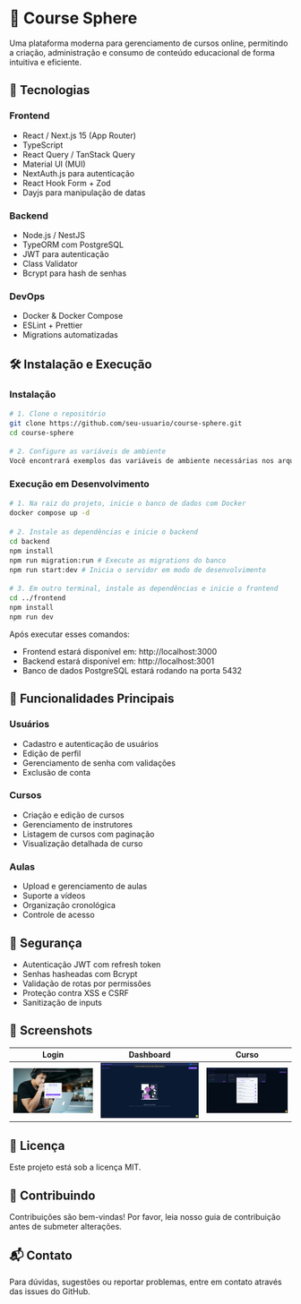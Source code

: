 # 🚀 Course Sphere

Uma plataforma moderna para gerenciamento de cursos online, permitindo a criação, administração e consumo de conteúdo educacional de forma intuitiva e eficiente.

## 🧠 Tecnologias

### Frontend
- React / Next.js 15 (App Router)
- TypeScript
- React Query / TanStack Query
- Material UI (MUI)
- NextAuth.js para autenticação
- React Hook Form + Zod
- Dayjs para manipulação de datas

### Backend
- Node.js / NestJS
- TypeORM com PostgreSQL
- JWT para autenticação
- Class Validator
- Bcrypt para hash de senhas

### DevOps
- Docker & Docker Compose
- ESLint + Prettier
- Migrations automatizadas

## 🛠️ Instalação e Execução

### Instalação

```bash
# 1. Clone o repositório
git clone https://github.com/seu-usuario/course-sphere.git
cd course-sphere

# 2. Configure as variáveis de ambiente
Você encontrará exemplos das variáveis de ambiente necessárias nos arquivos `.env.example` dentro das pastas `frontend` e `backend`. Copie esses arquivos para `.env` e configure com seus valores.
```

### Execução em Desenvolvimento

```bash
# 1. Na raiz do projeto, inicie o banco de dados com Docker
docker compose up -d

# 2. Instale as dependências e inicie o backend
cd backend
npm install
npm run migration:run # Execute as migrations do banco
npm run start:dev # Inicia o servidor em modo de desenvolvimento

# 3. Em outro terminal, instale as dependências e inicie o frontend
cd ../frontend
npm install
npm run dev
```

Após executar esses comandos:
- Frontend estará disponível em: http://localhost:3000
- Backend estará disponível em: http://localhost:3001
- Banco de dados PostgreSQL estará rodando na porta 5432

## 🌟 Funcionalidades Principais

### Usuários
- Cadastro e autenticação de usuários
- Edição de perfil
- Gerenciamento de senha com validações
- Exclusão de conta

### Cursos
- Criação e edição de cursos
- Gerenciamento de instrutores
- Listagem de cursos com paginação
- Visualização detalhada de curso

### Aulas
- Upload e gerenciamento de aulas
- Suporte a vídeos
- Organização cronológica
- Controle de acesso

## 🔐 Segurança

- Autenticação JWT com refresh token
- Senhas hasheadas com Bcrypt
- Validação de rotas por permissões
- Proteção contra XSS e CSRF
- Sanitização de inputs

## 📸 Screenshots

| Login | Dashboard | Curso |
|-------|-----------|-------|
| ![Login](screenshots/Captura%20de%20tela%20de%202025-06-25%2021-42-38.png) | ![Dashboard](screenshots/Captura%20de%20tela%20de%202025-06-25%2021-44-26.png) | ![Curso](screenshots/Captura%20de%20tela%20de%202025-06-25%2021-47-02.png) |

## 📄 Licença

Este projeto está sob a licença MIT.

## 🤝 Contribuindo

Contribuições são bem-vindas! Por favor, leia nosso guia de contribuição antes de submeter alterações.

## 📬 Contato

Para dúvidas, sugestões ou reportar problemas, entre em contato através das issues do GitHub.
